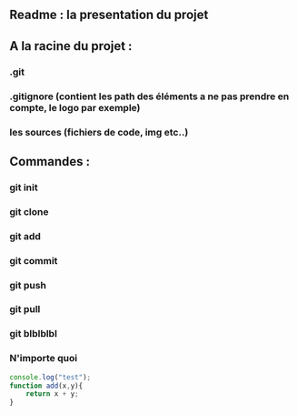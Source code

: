 ## Readme : la presentation du projet

## A la racine du projet :

### .git
### .gitignore (contient les path des éléments a ne pas prendre en compte, le logo par exemple)
### les sources (fichiers de code, img etc..)

## Commandes :

### git init
### git clone
### git add
### git commit
### git push
### git pull
### git blblblbl
### N'importe quoi

```Javascript
console.log("test");
function add(x,y){
	return x + y;
}

```